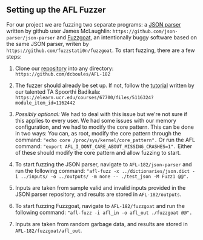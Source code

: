 

## Setting up the AFL Fuzzer
For our project we are fuzzing two separate programs: a [JSON parser](https://github.com/json-parser/json-parser) written by github user James McLaughlin: `https://github.com/json-parser/json-parser` and [Fuzzgoat](https://github.com/fuzzstati0n/fuzzgoat), an intentionally buggy software based on the same JSON parser, writen by `https://github.com/fuzzstati0n/fuzzgoat`. To start fuzzing, there are a few steps:

1. Clone our [repository](https://github.com/dcboules/AFL-182) into any directory:
``https://github.com/dcboules/AFL-182``

2. The fuzzer should already be set up. If not, follow the [tutorial](https://elearn.ucr.edu/courses/67700/files/5116324?module_item_id=1162442) written by our talented TA Spoorthi Badikala: `https://elearn.ucr.edu/courses/67700/files/5116324?module_item_id=1162442`
3. *Possibly optional:* 
We had to deal with this issue but we're not sure if this applies to every user. We had some issues with our memory configuration, and we had to modify the core pattern. This can be done in two ways: 
	You can, as root, modify the core pattern through the command: 
	```"echo core /proc/sys/kernel/core_pattern".```
    Or run the AFL command: 
     ```"export AFL_I_DONT_CARE_ABOUT_MISSING_CRASHES=1".``` 
	Either of these should modify the core pattern and allow fuzzing to start. 
4. To start fuzzing the JSON parser, navigate to `AFL-182/json-parser` and run the following command: 
     `"afl-fuzz -x ../dictionaries/json.dict -i ../inputs/ -o ../outputs/ -m none -- ./test_json -M Fuzz1 @@".`
5. Inputs are taken from sample valid and invalid inputs provided in the JSON parser repository, and results are stored in `AFL-182/outputs`.
6. To start fuzzing Fuzzgoat, navigate to `AFL-182/fuzzgoat` and run the following command: 
	 ```"afl-fuzz -i afl_in -o afl_out ./fuzzgoat @@".```
7. Inputs are taken from random garbage data, and results are stored in `AFL-182/fuzzgoat/afl_out`.
